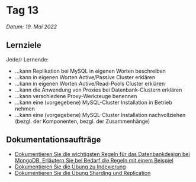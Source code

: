 # Tag 13

*Datum: 19. Mai 2022*

## Lernziele

Jede/r Lernende:
* ...kann Replikation bei MySQL in eigenen Worten beschreiben
* ...kann in eigenen Worten Active/Passive Cluster erklären
* ...kann in eigenen Worten Active/Read-Pools Cluster erklären
* ...kann die Anwendung von Proxies bei Datenbank-Clustern erklären
* ...kann verschiedene Proxy-Werkzeuge benennen
* ...kann eine (vorgegebene) MySQL-Cluster Installation in Betrieb nehmen
* ...kann eine (vorgegebene) MySQL-Cluster Installation nachvollziehen (bezgl. der Komponenten, bezgl. der Zusammenhänge)

## Dokumentationsaufträge

* [Dokumentieren Sie die wichtigsten Regeln für das Datenbankdesign bei MongoDB. Erläutern Sie bei Bedarf die Regeln mit einem Beispiel](auftraege/MongoDB_datenbankdesign?id=mongodb-datenbankdesign)
* [Dokumentieren Sie die Übung zu Indexierung](auftraege/MongoDB_indexierung_performance?id=Übung-indexierung-und-performance)
* [Dokumentieren Sie die Übung Sharding und Replication](auftraege/MongoDB_sharding_replication?id=Übung-sharding-und-replication)
